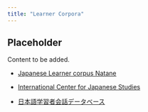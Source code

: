 ```yaml
---
title: "Learner Corpora"
---
```


## Placeholder

Content to be added.




- [Japanese Learner corpus Natane](https://hinoki-project.org/natane/)

- [International Center for Japanese Studies](https://icjs.jp/llc)

- [日本語学習者会話データベース](https://mmsrv.ninjal.ac.jp/kaiwa/index.html)
